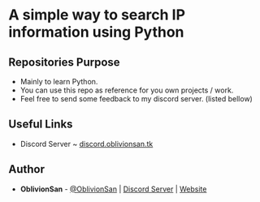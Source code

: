 
# A simple way to search IP information using Python

## Repositories Purpose
  - Mainly to learn Python.
  - You can use this repo as reference for you own projects / work.
  - Feel free to send some feedback to my discord server. (listed bellow)

## Useful Links
  - Discord Server ~ [discord.oblivionsan.tk](https://discord.oblivionsan.tk)

## Author
- **OblivionSan** - [@OblivionSan](https://twitter.com/OblivionSan) | [Discord Server](https://discord.gg/kxNeGRC) | [Website](https://oblivionsan.tk)